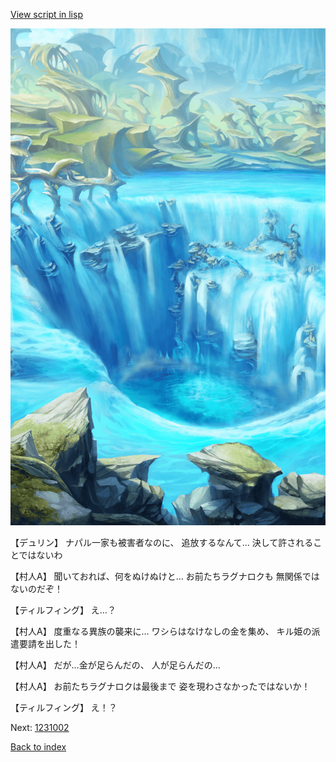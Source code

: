 [View script in lisp](../scripts/1230902.txt)

![valley.png](../images/backgrounds/valley.png)

【デュリン】
ナパル一家も被害者なのに、
追放するなんて…
決して許されることではないわ

【村人A】
聞いておれば、何をぬけぬけと…
お前たちラグナロクも
無関係ではないのだぞ！

【ティルフィング】
え…？

【村人A】
度重なる異族の襲来に…
ワシらはなけなしの金を集め、
キル姫の派遣要請を出した！

【村人A】
だが…金が足らんだの、
人が足らんだの…

【村人A】
お前たちラグナロクは最後まで
姿を現わさなかったではないか！

【ティルフィング】
え！？

Next: [1231002](1231002.md)

[Back to index](index.md)

